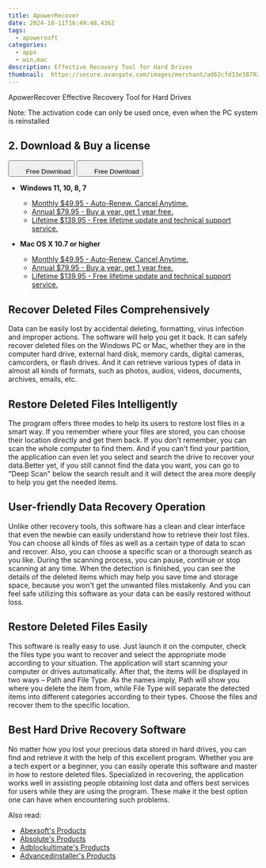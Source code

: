 ```yaml
---
title: ApowerRecover
date: 2024-10-11T16:49:48.436Z
tags: 
  - apowersoft
categories: 
  - apps
  - win,mac
description: Effective Recovery Tool for Hard Drives
thumbnail: 	https://secure.avangate.com/images/merchant/ad62cfd33e3870262d6bf5331c1f13b0/products/5_apowerRecover.png
---
```

ApowerRecover
Effective Recovery Tool for Hard Drives

Note: The activation code can only be used once, even when the PC system is reinstalled

## 2. Download & Buy a license

<div class="mx-auto flex items-center justify-center space-x-4">
  <button 
  onclick="javascript:window.open('https://secure.2checkout.com/order/checkout.php?PRODS=4711959&QTY=1&AFFILIATE=108875&CART=1', '_blank');
    window.open('https://download.apowersoft.com/down.php?softid=apowerrecover-allapowersoft', '_blank');void(0);"
  class="flex flex-row font-bold rounded-lg text-lg w-48 h-16 bg-[#FF8014] text-[#ffffff] items-center justify-center p-2">
    <svg width="24px" height="24px" viewBox="0 0 24 24" xmlns="http://www.w3.org/2000/svg" color="#ffffff" fill="none" stroke="currentColor" stroke-width="3" stroke-linecap="round" stroke-linejoin="round"><path d="M16 2C16.3632 4.17921 14.0879 5.83084 12.8158 6.57142C12.4406 6.78988 12.0172 6.5117 12.0819 6.08234C12.2993 4.63878 13.0941 2.00008 16 2Z" stroke="#f8f7f7" stroke-width="1.5"></path><path d="M9 6.5C9.89676 6.5 10.6905 6.69941 11.2945 6.92013C12.0563 7.19855 12.9437 7.19854 13.7055 6.92012C14.3094 6.6994 15.1032 6.5 15.9999 6.5C17.0852 6.5 18.4649 7.08889 19.4999 8.26666C16 11 17 15.5 20.269 16.6916C19.2253 19.5592 17.2413 21.5 15.4999 21.5C13.9999 21.5 14 20.8 12.5 20.8C11 20.8 11 21.5 9.5 21.5C7 21.5 4 17.5 4 12.5C4 8.5 7 6.5 9 6.5Z" stroke="#f8f7f7" stroke-width="1.5"></path></svg>    
    <span class="font-medium mx-auto">Free Download</span>  
  </button>
  <button 
  onclick="javascript:window.open('https://secure.2checkout.com/order/checkout.php?PRODS=4711959&QTY=1&AFFILIATE=108875&CART=1', '_blank');
    window.open('https://download.apowersoft.com/down.php?softid=apowerrecover-allapowersoft', '_blank');void(0);"
  class="flex flex-row font-bold rounded-lg text-lg w-48 h-16 bg-[#FF8014] text-[#ffffff] items-center justify-center p-2">
    <svg width="24px" height="24px" viewBox="0 0 24 24" xmlns="http://www.w3.org/2000/svg" color="#ffffff" fill="none" stroke="currentColor" stroke-width="3" stroke-linecap="round" stroke-linejoin="round"><path d="M4 16.9865V7.01353C4 6.71792 4.21531 6.46636 4.50737 6.42072L19.3074 4.10822C19.6713 4.05137 20 4.33273 20 4.70103V19.299C20 19.6673 19.6713 19.9486 19.3074 19.8918L4.50737 17.5793C4.21531 17.5336 4 17.2821 4 16.9865Z" stroke="#f8f7f7" stroke-width="1.5"></path><path d="M4 12H20" stroke="#f8f7f7" stroke-width="1.5"></path><path d="M10.5 5.5V18.5" stroke="#f8f7f7" stroke-width="1.5"></path></svg>
    <span class="font-medium mx-auto">Free Download</span>  
  </button>
</div>

- **Windows 11, 10, 8, 7**
  - [Monthly $49.95 - Auto-Renew. Cancel Anytime.](https://secure.2checkout.com/order/checkout.php?PRODS=4711959&QTY=1&AFFILIATE=108875&CART=1)
  - [Annual $79.95 - Buy a year, get 1 year free.](https://secure.2checkout.com/order/checkout.php?PRODS=4711961&QTY=1&AFFILIATE=108875&CART=1)
  - [Lifetime $139.95 - Free lifetime update and technical support service.](https://secure.2checkout.com/order/checkout.php?PRODS=4711962&QTY=1&AFFILIATE=108875&CART=1)
  
- **Mac OS X 10.7 or higher**
  - [Monthly $49.95 - Auto-Renew. Cancel Anytime.](https://secure.2checkout.com/order/checkout.php?PRODS=4711959&QTY=1&AFFILIATE=108875&CART=1)
  - [Annual $79.95 - Buy a year, get 1 year free.](https://secure.2checkout.com/order/checkout.php?PRODS=4711961&QTY=1&AFFILIATE=108875&CART=1)
  - [Lifetime $139.95 - Free lifetime update and technical support service.](https://secure.2checkout.com/order/checkout.php?PRODS=4711962&QTY=1&AFFILIATE=108875&CART=1)
  
## Recover Deleted Files Comprehensively

Data can be easily lost by accidental deleting, formatting, virus infection and improper actions. The software will help you get it back. It can safely recover deleted files on the Windows PC or Mac, whether they are in the computer hard drive, external hard disk, memory cards, digital cameras, camcorders, or flash drives. And it can retrieve various types of data in almost all kinds of formats, such as photos, audios, videos, documents, archives, emails, etc.

## Restore Deleted Files Intelligently

The program offers three modes to help its users to restore lost files in a smart way. If you remember where your files are stored, you can choose their location directly and get them back. If you don't remember, you can scan the whole computer to find them. And if you can't find your partition, the application can even let you select and search the drive to recover your data.Better yet, if you still cannot find the data you want, you can go to "Deep Scan" below the search result and it will detect the area more deeply to help you get the needed items.

## User-friendly Data Recovery Operation

Unlike other recovery tools, this software has a clean and clear interface that even the newbie can easily understand how to retrieve their lost files. You can choose all kinds of files as well as a certain type of data to scan and recover. Also, you can choose a specific scan or a thorough search as you like. During the scanning process, you can pause, continue or stop scanning at any time. When the detection is finished, you can see the details of the deleted items which may help you save time and storage space, because you won't get the unwanted files mistakenly. And you can feel safe utilizing this software as your data can be easily restored without loss.

## Restore Deleted Files Easily

This software is really easy to use. Just launch it on the computer, check the files type you want to recover and select the appropriate mode according to your situation. The application will start scanning your computer or drives automatically. After that, the items will be displayed in two ways – Path and File Type. As the names imply, Path will show you where you delete the item from, while File Type will separate the detected items into different categories according to their types. Choose the files and recover them to the specific location.

## Best Hard Drive Recovery Software

No matter how you lost your precious data stored in hard drives, you can find and retrieve it with the help of this excellent program. Whether you are a tech expert or a beginner, you can easily operate this software and master in how to restore deleted files. Specialized in recovering, the application works well in assisting people obtaining lost data and offers best services for users while they are using the program. These make it the best option one can have when encountering such problems.

<ins class="adsbygoogle"
      style="display:block"
      data-ad-client="ca-pub-7571918770474297"
      data-ad-slot="8358498916"
      data-ad-format="auto"
      data-full-width-responsive="true"></ins>

<span class="atpl-alsoreadstyle">Also read:</span>
<div><ul>
<li><a href="https://tools.techidaily.com/abexsoft/products/"><u>Abexsoft's Products</u></a></li>
<li><a href="https://tools.techidaily.com/absolute/products/"><u>Absolute's Products</u></a></li>
<li><a href="https://tools.techidaily.com/adblockultimate/products/"><u>Adblockultimate's Products</u></a></li>
<li><a href="https://tools.techidaily.com/advancedinstaller/products/"><u>Advancedinstaller's Products</u></a></li>
</ul></div>

